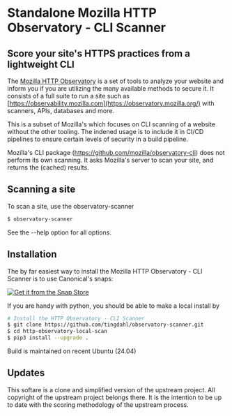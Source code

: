 # Standalone Mozilla HTTP Observatory - CLI Scanner
## Score your site's HTTPS practices from a lightweight CLI


The [Mozilla HTTP Observatory](https://github.com/mozilla/http-observatory)  is a set of tools to analyze your website and inform you if you are utilizing the many available methods to secure it. It consists of a full suite to run a site such as [https://observability.mozilla.com](https://observatory.mozilla.org/) with scanners, APIs, databases and more.

This is a subset of Mozilla's which focuses on CLI scanning of a website without the other tooling. The indened usage is to include it in CI/CD pipelines to ensure certain levels of security in a build pipeline.

Mozilla's CLI package (https://github.com/mozilla/observatory-cli) does not perform its own scanning. It asks Mozilla's server to scan your site, and returns the (cached) results.

## Scanning a site 
To scan a site, use the observatory-scanner
```bash
$ observatory-scanner
```   
See the --help option for all options.

## Installation
The by far easiest way to install the Mozilla HTTP Observatory - CLI Scanner is to use Canonical's snaps:

[![Get it from the Snap Store](https://snapcraft.io/static/images/badges/en/snap-store-black.svg)](https://snapcraft.io/tingdahl-observatory-http-cli-scanner)

If you are handy with python, you should be able to make a local install by

```bash
# Install the HTTP Observatory - CLI Scanner
$ git clone https://github.com/tingdahl/observatory-scanner.git
$ cd http-observatory-local-scan
$ pip3 install --upgrade .
```
Build is maintained on recent Ubuntu (24.04)

## Updates
This softare is a clone and simplified version of the upstream project. All copyright of the upstream project belongs there. It is the intention to be up to date with the scoring methodology of the upstream process.
